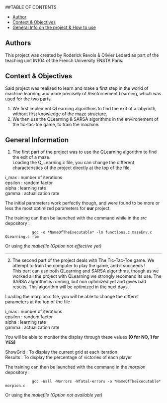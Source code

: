 ##TABLE OF CONTENTS
* [Author](#authors)
* [Context & Objectives](#context-&-objectives)
* [General Info on the project & How to use](#general-info)

## Authors
This project was created by Roderick Revois & Olivier Ledard as part of the teaching unit IN104 of the French University ENSTA Paris.  

## Context & Objectives
Said project was realised to learn and make a first step in the world of machine learning and more precisely of Reinforcement Learning, which was used for the two parts.  
  
1) We first implement QLearning algorithms to find the exit of a labyrinth, without first knowledge of the maze structure.  
2) We then use the QLearning & SARSA algorithms in the environement of the tic-tac-toe game, to train the machine.  

## General Information
1) The first part of the project was to use the QLearning algorithm to find the exit of a maze.  
Loading the Q_Learning.c file, you can change the different characteristics of the project directly at the top of the file.  
  
i_max : number of iterations  
epsilon : random factor  
alpha   : learning rate  
gamma   : actualization rate  
  
The initial parameters work perfectly though, and were found to be more or less the most optimized parameters for __our__ project.  
  
The training can then be launched with the command while in the *src* depository :  
  
                gcc -o *NameOfTheExecutable* -lm functions.c mazeEnv.c QLearning.c -lm  
                  
Or using the *makefile* *(Option not effective yet)*

-------------
  
2) The second part of the project deals with The Tic-Tac-Toe game. We attempt to train the computer to play the game, and it succeeds !  
This part can use both QLearning and SARSA algorithms, though as we worked all the project with QLearning we strongly recomand its use. The SARSA algorithm is running, but non optimized yet and gives bad results. This algorithm will be optimized in the next days.  
  
Loading the morpion.c file, you will be able to change the differnt parameters at the top of the file  
  
i_max : number of iterations  
epsilon : random factor  
alpha   : learning rate  
gamma   : actualization rate 
  
You will be able to monitor the display through these values __(0 for NO, 1 for YES)__  
  
ShowGrid : To display the current grid at each iteration  
Results : To display the percentage of victories of each player  
  
The training can then be launched with the command in the *morpion* depository :  
  
                gcc -Wall -Werrors -Wfatal-errors -o *NameOfTheExecutable* morpion.c  
  
Or using the *makefile* *(Option not available yet)*
